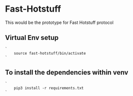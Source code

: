 # Fast-Hotstuff

This would be the prototype for Fast Hotstuff protocol

## Virtual Env setup

    `
        source fast-hotstuff/bin/activate
    `

## To install the dependencies within venv

    `
        pip3 install -r requirements.txt
    `
